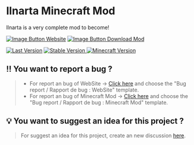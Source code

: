 # Ilnarta Minecraft Mod
Ilnarta is a very complete mod to become!

[![Image Button Website](https://img.shields.io/website?down_color=red&down_message=OFFLINE&style=for-the-badge&up_color=blue&up_message=ONLINE&url=https%3A%2F%2Filnarta.github.io&logo=FirefoxBrowser&logoColor=blue)]()    [![Image Button Download Mod](https://img.shields.io/badge/Forge-DOWNLOAD-orange?style=for-the-badge&logo=CurseForge&logoColor=orange)](https://www.curseforge.com/minecraft/mc-mods/ilnarta)

[![Last Version](https://img.shields.io/badge/Last%20version-V%200.14B-blue)](https://www.curseforge.com/minecraft/mc-mods/ilnarta/files/3651119) [![Stable Version](https://img.shields.io/badge/Stable%20version-V%200.13-green) ![Minecraft Version](https://img.shields.io/badge/Minecraft%20version-1.17.1-important)](https://www.curseforge.com/minecraft/mc-mods/ilnarta/files/3649050)

## :bangbang: You want to report a bug ?

> - For report an bug of WebSite -> [Click here](https://github.com/Ilnarta/Ilnarta/issues) and choose the "Bug report / Rapport de bug : WebSite" template.
> - For report an bug of Minecraft Mod -> [Click here](https://github.com/Ilnarta/Ilnarta/issues) and choose the "Bug report / Rapport de bug : Minecraft Mod" template.

## :bulb: You want to suggest an idea for this project ?

> For suggest an idea for this project, create an new discussion [here](https://github.com/Ilnarta/Ilnarta/discussions/new?category=ideas-suggestions).

<!--
**Ilnarta/ilnarta** is a ✨ _special_ ✨ repository because its `README.md` (this file) appears on your GitHub profile.

Here are some ideas to get you started:

- 🔭 I’m currently working on ...
- 🌱 I’m currently learning ...
- 👯 I’m looking to collaborate on ...
- 🤔 I’m looking for help with ...
- 💬 Ask me about ...
- 📫 How to reach me: ...
- 😄 Pronouns: ...
- ⚡ Fun fact: ...
-->

